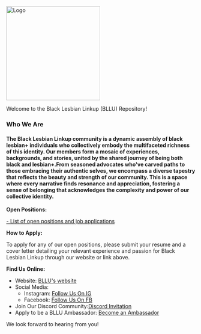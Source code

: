 <img src="https://drive.google.com/uc?id=1GU0CGcnM2uM_Q1whZEREbJ9V7CfbGvSm" alt="Logo" width="250">

Welcome to the Black Lesbian Linkup (BLLU) Repository!

### Who We Are

#### The Black Lesbian Linkup community is a dynamic assembly ​of black lesbian+ individuals who collectively embody the ​multifaceted richness of this identity. Our members form​ a mosaic of experiences, backgrounds, and stories, united b​y the shared journey of being both black and lesbian+. ​From seasoned advocates who've carved paths to those em​bracing their authentic selves, we encompass a diverse ​tapestry that reflects the beauty and strength of our communi​ty. This is a space where every narrative finds ​resonance and appreciation, fostering a sense of b​elonging that acknowledges the complexity and power of o​ur collect​ive identity.

**Open Positions:**

[- List of open positions and job applications](https://github.com/Black-Lesbian-Linkup/bllu-organization-components/tree/main/non-profit-job-openings)

**How to Apply:**

To apply for any of our open positions, please submit your resume and a cover letter detailing your relevant experience and passion for Black Lesbian Linkup through our website or link above.

**Find Us Online:**

- Website:  [BLLU's website](https://blacklesbianlinkup.org/#home)
- Social Media:
    - Instagram: [Follow Us On IG](https://www.instagram.com/blacklesbianlinkup/)
    - Facebook: [Follow Us On FB](https://www.facebook.com/people/Black-Lesbian-Linkup/100094294586330/)
 - Join Our Discord Community:[Discord Invitation](https://discord.com/invite/Zqppz6Z6Yk)
 - Apply to be a BLLU Ambassador: [Become an Ambassador](https://forms.gle/cNeYwKKeJ2xGN2uq9) 


We look forward to hearing from you!
